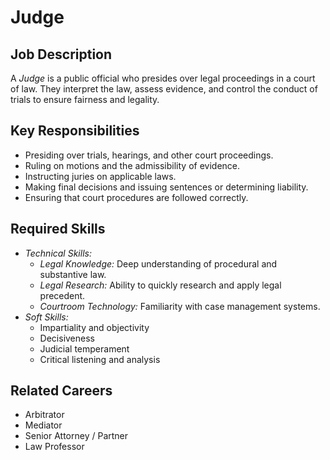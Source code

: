 # Judge

## Job Description
A *Judge* is a public official who presides over legal proceedings in a court of law. They interpret the law, assess evidence, and control the conduct of trials to ensure fairness and legality.

## Key Responsibilities
- Presiding over trials, hearings, and other court proceedings.
- Ruling on motions and the admissibility of evidence.
- Instructing juries on applicable laws.
- Making final decisions and issuing sentences or determining liability.
- Ensuring that court procedures are followed correctly.

## Required Skills
- *Technical Skills:*
    - *Legal Knowledge:* Deep understanding of procedural and substantive law.
    - *Legal Research:* Ability to quickly research and apply legal precedent.
    - *Courtroom Technology:* Familiarity with case management systems.
- *Soft Skills:*
    - Impartiality and objectivity
    - Decisiveness
    - Judicial temperament
    - Critical listening and analysis

## Related Careers
- Arbitrator
- Mediator
- Senior Attorney / Partner
- Law Professor